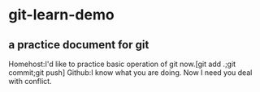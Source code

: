 # git-learn-demo
## a practice document for git

Homehost:I'd like to practice basic operation of git now.[git add .;git commit;git push]
Github:I know what you are doing. Now I need you deal with conflict.

